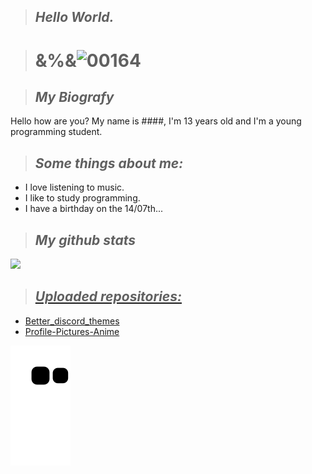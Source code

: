 > ## ***Hello World.***

> # &%&![00164](https://user-images.githubusercontent.com/110054625/194781268-9250dbc7-88d2-4a49-8702-926b33635def.png)

> ## ***My Biografy***
Hello how are you? My name is ####, I'm 13 years old and I'm a young programming student.

> ## ***Some things about me:***
 
- I love listening to music.
- I like to study programming.
- I have a birthday on the 14/07th...
 
 
 > ## ***My github stats***


  <a href="https://github.com/TlkW">
  <img height="200em" src="https://github-readme-stats.vercel.app/api?username=TlkW&show_icons=true&theme=dark&include_all_commits=true&count_private=true"/>
</div>
</div>
   
 > ## ***Uploaded repositories:***
  - [Better_discord_themes](https://github.com/TlkW/Better_discord_themes)
  - [Profile-Pictures-Anime](https://https://github.com/TlkW/Profile-Pictures-Anime-)
  

 ![Snake animation](https://github.com/TlkW/TlkW/blob/output/github-contribution-grid-snake.svg)
